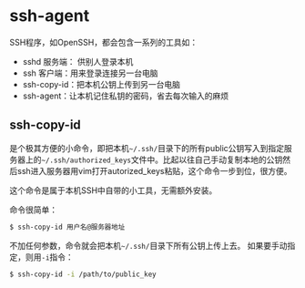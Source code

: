 # ssh-agent

SSH程序，如OpenSSH，都会包含一系列的工具如：
- sshd 服务端： 供别人登录本机
- ssh 客户端：用来登录连接另一台电脑
- ssh-copy-id：把本机公钥上传到另一台电脑
- ssh-agent：让本机记住私钥的密码，省去每次输入的麻烦

## ssh-copy-id
是个极其方便的小命令，即把本机`~/.ssh/`目录下的所有public公钥写入到指定服务器上的`~/.ssh/authorized_keys`文件中。比起以往自己手动复制本地的公钥然后ssh进入服务器用vim打开autorized_keys粘贴，这个命令一步到位，很方便。

这个命令是属于本机SSH中自带的小工具，无需额外安装。

命令很简单：
```sh
$ ssh-copy-id 用户名@服务器地址
```

不加任何参数，命令就会把本机`~/.ssh/`目录下所有公钥上传上去。
如果要手动指定，则用`-i`指令：
```sh
$ ssh-copy-id -i /path/to/public_key
```